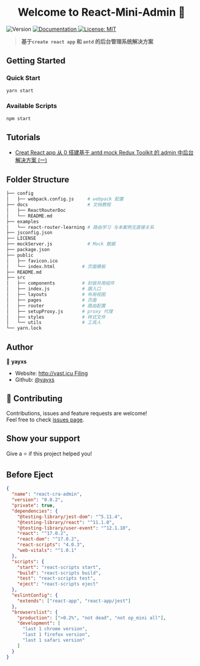 <h1 align="center">Welcome to React-Mini-Admin 👋</h1>
<p>
  <img alt="Version" src="https://img.shields.io/badge/version-0.0.1-blue.svg?cacheSeconds=2592000" />
  <a href="https://github.com/yayxs/react-cra-admin/tree/master/docs" target="_blank">
    <img alt="Documentation" src="https://img.shields.io/badge/documentation-yes-brightgreen.svg" />
  </a>
  <a href="#" target="_blank">
    <img alt="License: MIT" src="https://img.shields.io/badge/License-MIT-yellow.svg" />
  </a>
</p>

> **基于`create react app` 和 `antd` 的后台管理系统解决方案**

## Getting Started

### Quick Start

```bash
yarn start
```

### Available Scripts

```bash
npm start

```

## Tutorials

- [Creat React app 从 0 搭建基于 antd mock Redux Toolkit 的 admin 中后台解决方案 (一)](https://github.com/yayxs/react-cra-admin/tree/master/docs)

## Folder Structure

```sh
├── config
│   ├── webpack.config.js     # webpack 配置
├── docs                      # 文档教程
│   ├── ReactRouterDoc
│   └── README.md
├── examples
│   └── react-router-learning # 路由学习 与本案例无直接关系
├── jsconfig.json
├── LICENSE
├── mockServer.js             # Mock 数据
├── package.json
├── public
│   ├── favicon.ico
│   └── index.html          # 页面模板
├── README.md
├── src
│   ├── components          # 封装共用组件
│   ├── index.js            # 跟入口
│   ├── layouts             # 布局视图
│   ├── pages               # 页面
│   ├── router              # 路由配置
│   ├── setupProxy.js       # proxy 代理
│   ├── styles              # 样式文件
│   └── utils               # 工具人
└── yarn.lock

```

## Author

👤 **yayxs**

- Website: [http://vast.icu Filing](http://vast.icu)
- Github: [@yayxs](https://github.com/yayxs)

## 🤝 Contributing

Contributions, issues and feature requests are welcome!<br />Feel free to check [issues page](https://github.com/yayxs/react-cra-admin/issues).

## Show your support

Give a ⭐️ if this project helped you!

## Before Eject

```json
{
  "name": "react-cra-admin",
  "version": "0.0.2",
  "private": true,
  "dependencies": {
    "@testing-library/jest-dom": "^5.11.4",
    "@testing-library/react": "^11.1.0",
    "@testing-library/user-event": "^12.1.10",
    "react": "^17.0.2",
    "react-dom": "^17.0.2",
    "react-scripts": "4.0.3",
    "web-vitals": "^1.0.1"
  },
  "scripts": {
    "start": "react-scripts start",
    "build": "react-scripts build",
    "test": "react-scripts test",
    "eject": "react-scripts eject"
  },
  "eslintConfig": {
    "extends": ["react-app", "react-app/jest"]
  },
  "browserslist": {
    "production": [">0.2%", "not dead", "not op_mini all"],
    "development": [
      "last 1 chrome version",
      "last 1 firefox version",
      "last 1 safari version"
    ]
  }
}
```
